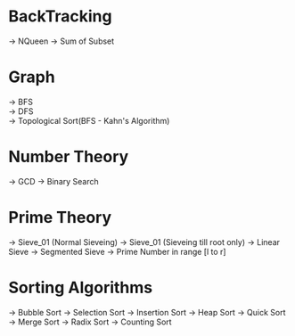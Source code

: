# BackTracking
 -> NQueen
 -> Sum of Subset
# Graph
  -> BFS <br/>
  -> DFS <br/>
  -> Topological Sort(BFS - Kahn's Algorithm)
# Number Theory
 -> GCD
 -> Binary Search
 # Prime Theory
   -> Sieve_01 (Normal Sieveing)
   -> Sieve_01 (Sieveing till root only)
   -> Linear Sieve
   -> Segmented Sieve
   -> Prime Number in range [l to r]
# Sorting Algorithms
 -> Bubble Sort
 -> Selection Sort
 -> Insertion Sort
 -> Heap Sort
 -> Quick Sort
 -> Merge Sort
 -> Radix Sort
 -> Counting Sort
 
